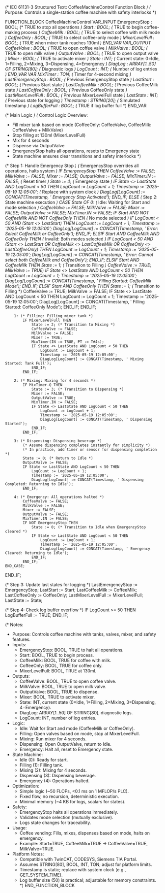 (* IEC 61131-3 Structured Text: CoffeeMachineControl Function Block *)
(* Purpose: Controls a single-station coffee machine with safety interlocks *)

FUNCTION_BLOCK CoffeeMachineControl
VAR_INPUT
    EmergencyStop : BOOL;           (* TRUE to stop all operations *)
    Start : BOOL;                   (* TRUE to begin coffee-making process *)
    CoffeeMilk : BOOL;              (* TRUE to select coffee with milk mode *)
    CoffeeOnly : BOOL;              (* TRUE to select coffee-only mode *)
    MixerLevelFull : BOOL;          (* TRUE when mixer tank reaches 130ml *)
END_VAR
VAR_OUTPUT
    CoffeeValve : BOOL;             (* TRUE to open coffee valve *)
    MilkValve : BOOL;               (* TRUE to open milk valve *)
    OutputValve : BOOL;             (* TRUE to open output valve *)
    Mixer : BOOL;                   (* TRUE to activate mixer *)
    State : INT;                    (* Current state: 0=Idle, 1=Filling, 2=Mixing, 3=Dispensing, 4=Emergency *)
    DiagLog : ARRAY[1..50] OF STRING[80]; (* Diagnostic logs *)
    LogCount : INT;                 (* Number of log entries *)
END_VAR
VAR
    MixTimer : TON;                 (* Timer for 4-second mixing *)
    LastEmergencyStop : BOOL;       (* Previous EmergencyStop state *)
    LastStart : BOOL;               (* Previous Start state *)
    LastCoffeeMilk : BOOL;          (* Previous CoffeeMilk state *)
    LastCoffeeOnly : BOOL;          (* Previous CoffeeOnly state *)
    LastMixerLevelFull : BOOL;      (* Previous MixerLevelFull state *)
    LastState : INT;                (* Previous state for logging *)
    Timestamp : STRING[20];         (* Simulated timestamp *)
    LogBufferFull : BOOL;           (* TRUE if log buffer full *)
END_VAR

(* Main Logic *)
(* Control Logic Overview:
   - Fill mixer tank based on mode (CoffeeOnly: CoffeeValve, CoffeeMilk: CoffeeValve + MilkValve)
   - Stop filling at 130ml (MixerLevelFull)
   - Mix for 4 seconds
   - Dispense via OutputValve
   - EmergencyStop halts all operations, resets to Emergency state
   - State machine ensures clear transitions and safety interlocks
*)

(* Step 1: Handle Emergency Stop *)
(* EmergencyStop overrides all operations, halts system *)
IF EmergencyStop THEN
    CoffeeValve := FALSE;
    MilkValve := FALSE;
    Mixer := FALSE;
    OutputValve := FALSE;
    MixTimer.IN := FALSE; (* Reset timer *)
    State := 4; (* Emergency state *)
    IF State <> LastState AND LogCount < 50 THEN
        LogCount := LogCount + 1;
        Timestamp := '2025-05-19 12:05:00'; (* Replace with system clock *)
        DiagLog[LogCount] := CONCAT(Timestamp, ' Emergency Stop Activated');
    END_IF;
ELSE
    (* Step 2: State machine execution *)
    CASE State OF
        0: (* Idle: Waiting for Start and mode selection *)
            CoffeeValve := FALSE;
            MilkValve := FALSE;
            Mixer := FALSE;
            OutputValve := FALSE;
            MixTimer.IN := FALSE;
            IF Start AND NOT CoffeeMilk AND NOT CoffeeOnly THEN
                (* No mode selected *)
                IF LogCount < 50 AND (Start <> LastStart) THEN
                    LogCount := LogCount + 1;
                    Timestamp := '2025-05-19 12:05:00';
                    DiagLog[LogCount] := CONCAT(Timestamp, ' Error: Select CoffeeMilk or CoffeeOnly');
                END_IF;
            ELSIF Start AND CoffeeMilk AND CoffeeOnly THEN
                (* Invalid: Both modes selected *)
                IF LogCount < 50 AND (Start <> LastStart OR CoffeeMilk <> LastCoffeeMilk OR CoffeeOnly <> LastCoffeeOnly) THEN
                    LogCount := LogCount + 1;
                    Timestamp := '2025-05-19 12:05:00';
                    DiagLog[LogCount] := CONCAT(Timestamp, ' Error: Cannot select both CoffeeMilk and CoffeeOnly');
                END_IF;
            ELSIF Start AND CoffeeMilk THEN
                State := 1; (* Transition to Filling *)
                CoffeeValve := TRUE;
                MilkValve := TRUE;
                IF State <> LastState AND LogCount < 50 THEN
                    LogCount := LogCount + 1;
                    Timestamp := '2025-05-19 12:05:00';
                    DiagLog[LogCount] := CONCAT(Timestamp, ' Filling Started: CoffeeMilk Mode');
                END_IF;
            ELSIF Start AND CoffeeOnly THEN
                State := 1; (* Transition to Filling *)
                CoffeeValve := TRUE;
                MilkValve := FALSE;
                IF State <> LastState AND LogCount < 50 THEN
                    LogCount := LogCount + 1;
                    Timestamp := '2025-05-19 12:05:00';
                    DiagLog[LogCount] := CONCAT(Timestamp, ' Filling Started: CoffeeOnly Mode');
                END_IF;
            END_IF;

        1: (* Filling: Filling mixer tank *)
            IF MixerLevelFull THEN
                State := 2; (* Transition to Mixing *)
                CoffeeValve := FALSE;
                MilkValve := FALSE;
                Mixer := TRUE;
                MixTimer(IN := TRUE, PT := T#4s);
                IF State <> LastState AND LogCount < 50 THEN
                    LogCount := LogCount + 1;
                    Timestamp := '2025-05-19 12:05:00';
                    DiagLog[LogCount] := CONCAT(Timestamp, ' Mixing Started: Tank Full');
                END_IF;
            END_IF;

        2: (* Mixing: Mixing for 4 seconds *)
            IF MixTimer.Q THEN
                State := 3; (* Transition to Dispensing *)
                Mixer := FALSE;
                OutputValve := TRUE;
                MixTimer.IN := FALSE;
                IF State <> LastState AND LogCount < 50 THEN
                    LogCount := LogCount + 1;
                    Timestamp := '2025-05-19 12:05:00';
                    DiagLog[LogCount] := CONCAT(Timestamp, ' Dispensing Started');
                END_IF;
            END_IF;

        3: (* Dispensing: Dispensing beverage *)
            (* Assume dispensing completes instantly for simplicity *)
            (* In practice, add timer or sensor for dispensing completion *)
            State := 0; (* Return to Idle *)
            OutputValve := FALSE;
            IF State <> LastState AND LogCount < 50 THEN
                LogCount := LogCount + 1;
                Timestamp := '2025-05-19 12:05:00';
                DiagLog[LogCount] := CONCAT(Timestamp, ' Dispensing Completed: Returning to Idle');
            END_IF;

        4: (* Emergency: All operations halted *)
            CoffeeValve := FALSE;
            MilkValve := FALSE;
            Mixer := FALSE;
            OutputValve := FALSE;
            MixTimer.IN := FALSE;
            IF NOT EmergencyStop THEN
                State := 0; (* Transition to Idle when EmergencyStop cleared *)
                IF State <> LastState AND LogCount < 50 THEN
                    LogCount := LogCount + 1;
                    Timestamp := '2025-05-19 12:05:00';
                    DiagLog[LogCount] := CONCAT(Timestamp, ' Emergency Cleared: Returning to Idle');
                END_IF;
            END_IF;
    END_CASE;
END_IF;

(* Step 3: Update last states for logging *)
LastEmergencyStop := EmergencyStop;
LastStart := Start;
LastCoffeeMilk := CoffeeMilk;
LastCoffeeOnly := CoffeeOnly;
LastMixerLevelFull := MixerLevelFull;
LastState := State;

(* Step 4: Check log buffer overflow *)
IF LogCount >= 50 THEN
    LogBufferFull := TRUE;
END_IF;

(* Notes:
   - Purpose: Controls coffee machine with tanks, valves, mixer, and safety features.
   - Inputs:
     - EmergencyStop: BOOL, TRUE to halt all operations.
     - Start: BOOL, TRUE to begin process.
     - CoffeeMilk: BOOL, TRUE for coffee with milk.
     - CoffeeOnly: BOOL, TRUE for coffee only.
     - MixerLevelFull: BOOL, TRUE at 130ml.
   - Outputs:
     - CoffeeValve: BOOL, TRUE to open coffee valve.
     - MilkValve: BOOL, TRUE to open milk valve.
     - OutputValve: BOOL, TRUE to dispense.
     - Mixer: BOOL, TRUE to activate mixer.
     - State: INT, current state (0=Idle, 1=Filling, 2=Mixing, 3=Dispensing, 4=Emergency).
     - DiagLog: ARRAY[1..50] OF STRING[80], diagnostic logs.
     - LogCount: INT, number of log entries.
   - Logic:
     - Idle: Wait for Start and mode (CoffeeMilk or CoffeeOnly).
     - Filling: Open valves based on mode, stop at MixerLevelFull.
     - Mixing: Run mixer for 4 seconds.
     - Dispensing: Open OutputValve, return to Idle.
     - Emergency: Halt all, reset to Emergency state.
   - State Machine:
     - Idle (0): Ready for start.
     - Filling (1): Filling tank.
     - Mixing (2): Mixing for 4 seconds.
     - Dispensing (3): Dispensing beverage.
     - Emergency (4): Operations halted.
   - Optimization:
     - Simple logic (~50 FLOPs, <0.1 ms on 1 MFLOP/s PLC).
     - Fixed flow, no recursion, deterministic execution.
     - Minimal memory (~4 KB for logs, scalars for states).
   - Safety:
     - EmergencyStop halts all operations immediately.
     - Validates mode selection (mutually exclusive).
     - Logs state changes for traceability.
   - Usage:
     - Coffee vending: Fills, mixes, dispenses based on mode, halts on emergency.
     - Example: Start=TRUE, CoffeeMilk=TRUE → CoffeeValve=TRUE, MilkValve=TRUE.
   - Platform Notes:
     - Compatible with TwinCAT, CODESYS, Siemens TIA Portal.
     - Assumes STRING[80], BOOL, INT, TON; adjust for platform limits.
     - Timestamp is static; replace with system clock (e.g., GET_SYSTEM_TIME).
     - Log buffer size (50) is practical; adjustable for memory constraints.
*)
END_FUNCTION_BLOCK
